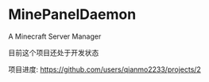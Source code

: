# MinePanelDaemon
A Minecraft Server Manager

目前这个项目还处于开发状态

项目进度: https://github.com/users/qianmo2233/projects/2
